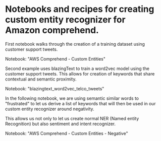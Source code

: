 # Notebooks and recipes for creating custom entity recognizer for Amazon comprehend.

First notebook walks through the creation of a training dataset using customer support tweets.

Notebook: "AWS Comprehend - Custom Entities"

Second example uses blazingText to train a word2vec model using the customer support tweets.
This allows for creation of keywords that share contextual and semantic proximity.

Notebook: "blazingtext_word2vec_telco_tweets"


In the following notebook, we are using semantic similar words to "frustrated" to let us derive a list of keywords that will then be used in our custom entity recognizer around negativity.

This allows us not only to let us create normal NER (Named entity Recognition) but also sentiment and intent recognizer. 

Notebook: "AWS Comprehend - Custom Entities - Negative"

